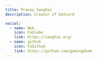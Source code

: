 ```yaml
---
title: Pranay Sanghai
description: Creator of Datcord

social:
  - name: Web
    icon: FaGlobe
    link: https://sanghai.org/
  - name: github
    icon: FaGithub
    link: https://github.com/gamingdoom
---
```

